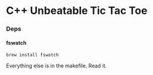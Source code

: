 # C++ Unbeatable Tic Tac Toe

### Deps

#### fswatch
```shell
brew install fswatch 
```

Everything else is in the makefile. Read it.